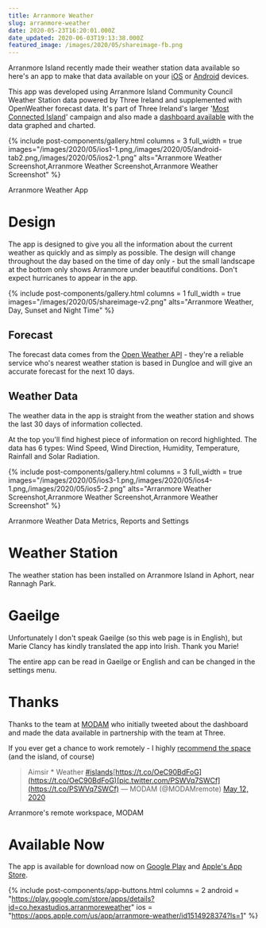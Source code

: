 ```yaml
---
title: Arranmore Weather
slug: arranmore-weather
date: 2020-05-23T16:20:01.000Z
date_updated: 2020-06-03T19:13:38.000Z
featured_image: /images/2020/05/shareimage-fb.png
---
```


Arranmore Island recently made their weather station data available so here's an app to make that data available on your [iOS](https://apps.apple.com/us/app/arranmore-weather/id1514928374?ls=1) or [Android](https://play.google.com/store/apps/details?id=co.hexastudios.arranmoreweather) devices.

This app was developed using Arranmore Island Community Council Weather Station data powered by Three Ireland and supplemented with OpenWeather forecast data. It's part of Three Ireland's larger '[Most Connected Island](https://www.three.ie/business/the-island/)' campaign and also made a [dashboard available](https://arranmore.3apps.ie/#/weather/dashboard) with the data graphed and charted. 


{% include post-components/gallery.html
	columns = 3
	full_width = true
	images="/images/2020/05/ios1-1.png,/images/2020/05/android-tab2.png,/images/2020/05/ios2-1.png"
	alts="Arranmore Weather Screenshot,Arranmore Weather Screenshot,Arranmore Weather Screenshot"
%}

Arranmore Weather App
# Design

The app is designed to give you all the information about the current weather as quickly and as simply as possible. The design will change throughout the day based on the time of day only - but the small landscape at the bottom only shows Arranmore under beautiful conditions. Don't expect hurricanes to appear in the app.

{% include post-components/gallery.html
	columns = 1
	full_width = true
	images="/images/2020/05/shareimage-v2.png"
	alts="Arranmore Weather, Day, Sunset and Night Time"
%}

## Forecast

The forecast data comes from the [Open Weather API](https://openweathermap.org/api) - they're a reliable service who's nearest weather station is based in Dungloe and will give an accurate forecast for the next 10 days.

## Weather Data

The weather data in the app is straight from the weather station and shows the last 30 days of information collected.

At the top you'll find highest piece of information on record highlighted. The data has 6 types: Wind Speed, Wind Direction, Humidity, Temperature, Rainfall and Solar Radiation.

{% include post-components/gallery.html
	columns = 3
	full_width = true
	images="/images/2020/05/ios3-1.png,/images/2020/05/ios4-1.png,/images/2020/05/ios5-2.png"
	alts="Arranmore Weather Screenshot,Arranmore Weather Screenshot,Arranmore Weather Screenshot"
%}

Arranmore Weather Data Metrics, Reports and Settings
# Weather Station

The weather station has been installed on Arranmore Island in Aphort, near Rannagh Park.

# Gaeilge

Unfortunately I don't speak Gaeilge (so this web page is in English), but Marie Clancy has kindly translated the app into Irish. Thank you Marie!

The entire app can be read in Gaeilge or English and can be changed in the settings menu.

# Thanks

Thanks to the team at [MODAM](https://modam.work/) who initially tweeted about the dashboard and made the data available in partnership with the team at Three.

If you ever get a chance to work remotely - I highly [recommend the space ](/arranmore-modam/)(and the island, of course)

> Aimsir * Weather [#islands](https://twitter.com/hashtag/islands?src=hash&amp;ref_src=twsrc%5Etfw)[https://t.co/OeC90BdFoG](https://t.co/OeC90BdFoG)[pic.twitter.com/PSWVq7SWCf](https://t.co/PSWVq7SWCf)
> &mdash; MODAM (@MODAMremote) [May 12, 2020](https://twitter.com/MODAMremote/status/1260311607386746880?ref_src=twsrc%5Etfw)

Arranmore's remote workspace, MODAM
# Available Now

The app is available for download now on [Google Play](https://play.google.com/store/apps/details?id=co.hexastudios.arranmoreweather) and [Apple's App Store](https://apps.apple.com/us/app/arranmore-weather/id1514928374?ls=1).


{% include post-components/app-buttons.html
	columns = 2
	android = "https://play.google.com/store/apps/details?id=co.hexastudios.arranmoreweather"
	ios = "https://apps.apple.com/us/app/arranmore-weather/id1514928374?ls=1"
%}
